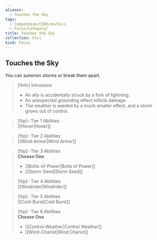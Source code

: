 ```yaml
---
aliases:
  - Touches the Sky
tags:
  - Compendium/CSRD/en/Foci
  - Focus/Category/
title: Touches the Sky
collection: Foci
kind: Focus
---
```

## Touches the Sky  
You can summon storms or break them apart.  

>[!info] Intrusions  
>- An ally is accidentally struck by a fork of lightning.  
>- An unexpected grounding effect inflicts damage.  
>- The weather is seeded by a much smaller effect, and a storm grows out of control.  


>[!tip]- Tier 1 Abilities  
> [[Hover|Hover]]  


>[!tip]- Tier 2 Abilities  
> [[Wind-Armor|Wind Armor]]  


>[!tip]- Tier 3 Abilities  
> **Choose One**  
>- [[Bolts-of-Power|Bolts of Power]]  
>- [[Storm-Seed|Storm Seed]]  


>[!tip]- Tier 4 Abilities  
> [[Windrider|Windrider]]  


>[!tip]- Tier 5 Abilities  
> [[Cold-Burst|Cold Burst]]  


>[!tip]- Tier 6 Abilities  
> **Choose One**  
>- [[Control-Weather|Control Weather]]  
>- [[Wind-Chariot|Wind Chariot]]